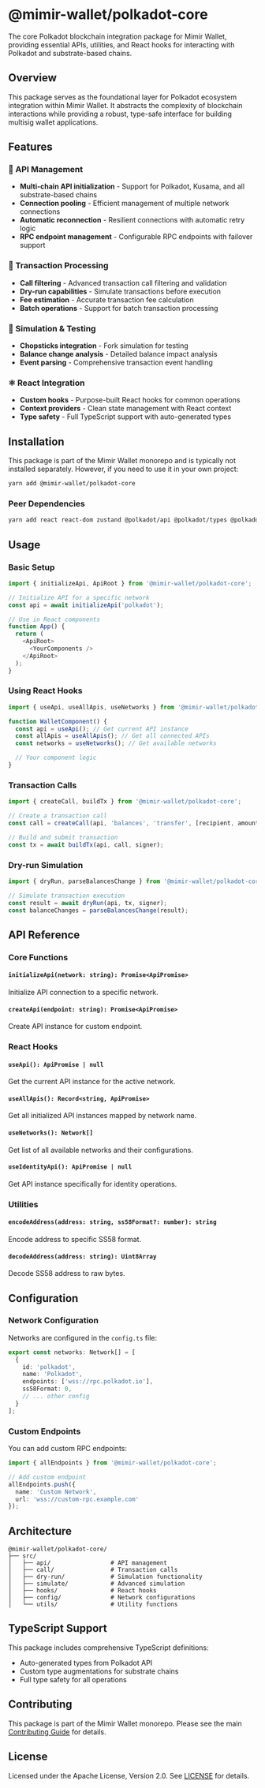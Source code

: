 # @mimir-wallet/polkadot-core

The core Polkadot blockchain integration package for Mimir Wallet, providing essential APIs, utilities, and React hooks for interacting with Polkadot and substrate-based chains.

## Overview

This package serves as the foundational layer for Polkadot ecosystem integration within Mimir Wallet. It abstracts the complexity of blockchain interactions while providing a robust, type-safe interface for building multisig wallet applications.

## Features

### 🔗 API Management
- **Multi-chain API initialization** - Support for Polkadot, Kusama, and all substrate-based chains
- **Connection pooling** - Efficient management of multiple network connections
- **Automatic reconnection** - Resilient connections with automatic retry logic
- **RPC endpoint management** - Configurable RPC endpoints with failover support

### 🔧 Transaction Processing
- **Call filtering** - Advanced transaction call filtering and validation
- **Dry-run capabilities** - Simulate transactions before execution
- **Fee estimation** - Accurate transaction fee calculation
- **Batch operations** - Support for batch transaction processing

### 🎯 Simulation & Testing
- **Chopsticks integration** - Fork simulation for testing
- **Balance change analysis** - Detailed balance impact analysis
- **Event parsing** - Comprehensive transaction event handling

### ⚛️ React Integration
- **Custom hooks** - Purpose-built React hooks for common operations
- **Context providers** - Clean state management with React context
- **Type safety** - Full TypeScript support with auto-generated types

## Installation

This package is part of the Mimir Wallet monorepo and is typically not installed separately. However, if you need to use it in your own project:

```bash
yarn add @mimir-wallet/polkadot-core
```

### Peer Dependencies

```bash
yarn add react react-dom zustand @polkadot/api @polkadot/types @polkadot/util
```

## Usage

### Basic Setup

```typescript
import { initializeApi, ApiRoot } from '@mimir-wallet/polkadot-core';

// Initialize API for a specific network
const api = await initializeApi('polkadot');

// Use in React components
function App() {
  return (
    <ApiRoot>
      <YourComponents />
    </ApiRoot>
  );
}
```

### Using React Hooks

```typescript
import { useApi, useAllApis, useNetworks } from '@mimir-wallet/polkadot-core';

function WalletComponent() {
  const api = useApi(); // Get current API instance
  const allApis = useAllApis(); // Get all connected APIs
  const networks = useNetworks(); // Get available networks

  // Your component logic
}
```

### Transaction Calls

```typescript
import { createCall, buildTx } from '@mimir-wallet/polkadot-core';

// Create a transaction call
const call = createCall(api, 'balances', 'transfer', [recipient, amount]);

// Build and submit transaction
const tx = await buildTx(api, call, signer);
```

### Dry-run Simulation

```typescript
import { dryRun, parseBalancesChange } from '@mimir-wallet/polkadot-core';

// Simulate transaction execution
const result = await dryRun(api, tx, signer);
const balanceChanges = parseBalancesChange(result);
```

## API Reference

### Core Functions

#### `initializeApi(network: string): Promise<ApiPromise>`
Initialize API connection to a specific network.

#### `createApi(endpoint: string): Promise<ApiPromise>`
Create API instance for custom endpoint.

### React Hooks

#### `useApi(): ApiPromise | null`
Get the current API instance for the active network.

#### `useAllApis(): Record<string, ApiPromise>`
Get all initialized API instances mapped by network name.

#### `useNetworks(): Network[]`
Get list of all available networks and their configurations.

#### `useIdentityApi(): ApiPromise | null`
Get API instance specifically for identity operations.

### Utilities

#### `encodeAddress(address: string, ss58Format?: number): string`
Encode address to specific SS58 format.

#### `decodeAddress(address: string): Uint8Array`
Decode SS58 address to raw bytes.

## Configuration

### Network Configuration

Networks are configured in the `config.ts` file:

```typescript
export const networks: Network[] = [
  {
    id: 'polkadot',
    name: 'Polkadot',
    endpoints: ['wss://rpc.polkadot.io'],
    ss58Format: 0,
    // ... other config
  }
];
```

### Custom Endpoints

You can add custom RPC endpoints:

```typescript
import { allEndpoints } from '@mimir-wallet/polkadot-core';

// Add custom endpoint
allEndpoints.push({
  name: 'Custom Network',
  url: 'wss://custom-rpc.example.com'
});
```

## Architecture

```
@mimir-wallet/polkadot-core/
├── src/
│   ├── api/                 # API management
│   ├── call/                # Transaction calls
│   ├── dry-run/             # Simulation functionality
│   ├── simulate/            # Advanced simulation
│   ├── hooks/               # React hooks
│   ├── config/              # Network configurations
│   └── utils/               # Utility functions
```

## TypeScript Support

This package includes comprehensive TypeScript definitions:

- Auto-generated types from Polkadot API
- Custom type augmentations for substrate chains
- Full type safety for all operations

## Contributing

This package is part of the Mimir Wallet monorepo. Please see the main [Contributing Guide](../../README.md#contributing) for details.

## License

Licensed under the Apache License, Version 2.0. See [LICENSE](../../LICENSE) for details.
<!-- Auto-update: 2025-10-17T13:27:16.036267 -->
